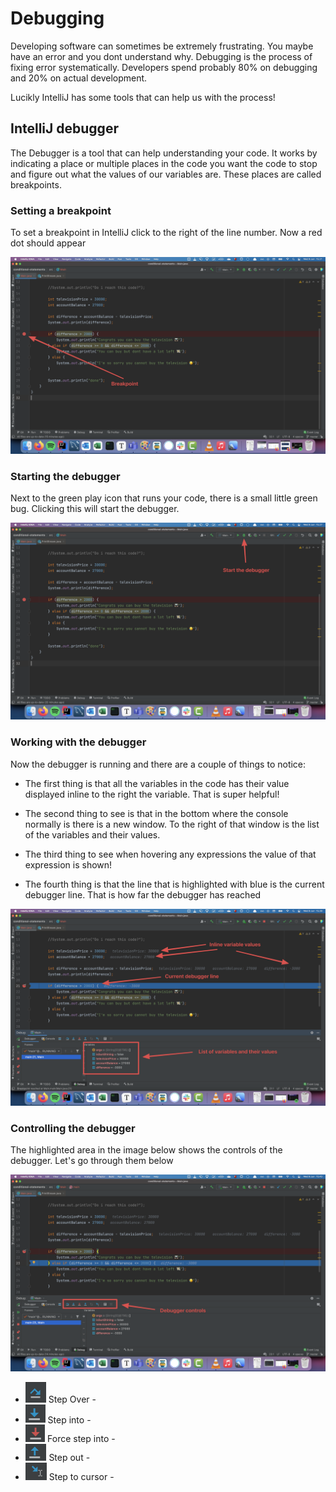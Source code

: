 # Debugging

Developing software can sometimes be extremely frustrating. You maybe have an error and you dont understand why. Debugging is the process of fixing error systematically. Developers spend probably 80% on debugging and 20% on actual development. 

Lucikly IntelliJ has some tools that can help us with the process!



## IntelliJ debugger

The Debugger is a tool that can help understanding your code. It works by indicating a place or multiple places in the code you want the code to stop and figure out what the values of our variables are. These places are called breakpoints. 



### Setting a breakpoint

To set a breakpoint in IntelliJ click to the right of the line number. Now a red dot should appear



![Set a breakpoint](../../assets/set-breakpoint.png)



### Starting the debugger

Next to the green play icon that runs your code, there is a small little green bug. Clicking this will start the debugger. 

![Start debugging](../../assets/start-debugger.png)



### Working with the debugger

Now the debugger is running and there are a couple of things to notice:

- The first thing is that all the variables in the code has their value displayed inline to the right the variable. That is super helpful!

- The second thing to see is that in the bottom where the console normally is there is a new window. To the right of that window is the list of the variables and their values. 
- The third thing to see when hovering any expressions the value of that expression is shown!
- The fourth thing is that the line that is highlighted with blue is the current debugger line. That is how far the debugger has reached

![Debugger variable values](../../assets/debugger-variable-values.png)





### Controlling the debugger

The highlighted area in the image below shows the controls of the debugger. Let's go through them below

![CleanShot 2021-06-09 at 15.43.03@2x](../../assets/controlling-the-debugger.png)

- <img src="../../assets/step-over.png" alt="CleanShot 2021-06-09 at 15.49.31@2x" style="zoom:50%;" /> Step Over - 
- <img src="../../assets/step-into.png" alt="CleanShot 2021-06-09 at 15.51.16@2x" style="zoom: 59%;" /> Step into - 
- <img src="../../assets/force-step-into.png" alt="CleanShot 2021-06-09 at 15.52.16@2x" style="zoom:58%;" /> Force step into - 
- <img src="../../assets/step-out.png" alt="CleanShot 2021-06-09 at 15.53.15@2x" style="zoom:58%;" /> Step out - 
- <img src="../../assets/step-to-cursor.png" alt="CleanShot 2021-06-09 at 15.54.24@2x" style="zoom:50%;" /> Step to cursor - 


